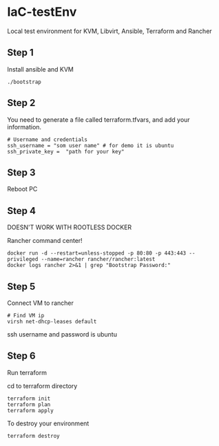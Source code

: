 # IaC-testEnv

Local test environment for KVM, Libvirt, Ansible, Terraform and Rancher

## Step 1

Install ansible and KVM

    ./bootstrap

## Step 2

You need to generate a file called terraform.tfvars, and add your information.

    # Username and credentials
    ssh_username = "som user name" # for demo it is ubuntu
    ssh_private_key =  "path for your key"

## Step 3

Reboot PC

## Step 4

DOESN'T WORK WITH ROOTLESS DOCKER

Rancher command center!

    docker run -d --restart=unless-stopped -p 80:80 -p 443:443 --privileged --name=rancher rancher/rancher:latest
    docker logs rancher 2>&1 | grep "Bootstrap Password:"

## Step 5

Connect VM to rancher

    # Find VM ip
    virsh net-dhcp-leases default

ssh username and password is ubuntu

## Step 6

Run terraform

cd to terraform directory

    terraform init
    terraform plan
    terraform apply

To destroy your environment

    terraform destroy
